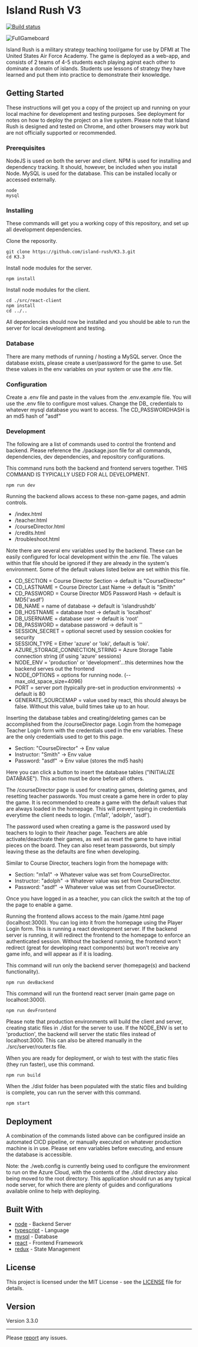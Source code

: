 # Island Rush V3

[![Build status](https://dev.azure.com/spenceradolph/IslandRushK3/_apis/build/status/IslandRushK3-CI)](https://dev.azure.com/spenceradolph/IslandRushK3/_build/latest?definitionId=7)

![FullGameboard](https://github.com/island-rush/Images/blob/master/K3/fullGameboard.PNG)

Island Rush is a military strategy teaching tool/game for use by DFMI at The United States Air Force Academy. The game is deployed as a web-app, and consists of 2 teams of 4-5 students each playing aginst each other to dominate a domain of islands. Students use lessons of strategy they have learned and put them into practice to demonstrate their knowledge.

## Getting Started

These instructions will get you a copy of the project up and running on your local machine for development and testing purposes. See deployment for notes on how to deploy the project on a live system. Please note that Island Rush is designed and tested on Chrome, and other browsers may work but are not officially supported or recommended.

### Prerequisites

NodeJS is used on both the server and client. NPM is used for installing and dependency tracking. It should, however, be included when you install Node. MySQL is used for the database. This can be installed locally or accessed externally.

```
node
mysql
```

### Installing

These commands will get you a working copy of this repository, and set up all development dependencies.

Clone the reposority.

```
git clone https://github.com/island-rush/K3.3.git
cd K3.3
```

Install node modules for the server.

```
npm install
```

Install node modules for the client.

```
cd ./src/react-client
npm install
cd ../..
```

All dependencies should now be installed and you should be able to run the server for local development and testing.

### Database

There are many methods of running / hosting a MySQL server. Once the database exists, please create a user/password for the game to use. Set these values in the env variables on your system or use the .env file.

### Configuration

Create a .env file and paste in the values from the .env.example file. You will use the .env file to configure most values.
Change the DB\_ credentials to whatever mysql database you want to access.
The CD_PASSWORDHASH is an md5 hash of "asdf"

### Development

The following are a list of commands used to control the frontend and backend. Please reference the ./package.json file for all commands, dependencies, dev dependencies, and repository configurations.

This command runs both the backend and frontend servers together.
THIS COMMAND IS TYPICALLY USED FOR ALL DEVELOPMENT.

```
npm run dev
```

Running the backend allows access to these non-game pages, and admin controls.

-   /index.html
-   /teacher.html
-   /courseDirector.html
-   /credits.html
-   /troubleshoot.html

Note there are several env variables used by the backend. These can be easily configured for local development within the .env file. The values within that file should be ignored if they are already in the system's environment. Some of the default values listed below are set within this file.

-   CD_SECTION = Course Director Section -> default is "CourseDirector"
-   CD_LASTNAME = Course Director Last Name -> default is "Smith"
-   CD_PASSWORD = Course Director MD5 Password Hash -> default is MD5('asdf')
-   DB_NAME = name of database -> default is 'islandrushdb'
-   DB_HOSTNAME = database host -> default is 'localhost'
-   DB_USERNAME = database user -> default is 'root'
-   DB_PASSWORD = database password -> default is ''
-   SESSION_SECRET = optional secret used by session cookies for security
-   SESSION_TYPE = Either 'azure' or 'loki', default is 'loki'.
-   AZURE_STORAGE_CONNECTION_STRING = Azure Storage Table connection string (if using 'azure' sessions)
-   NODE_ENV = 'production' or 'development'...this determines how the backend serves out the frontend
-   NODE_OPTIONS = options for running node. (--max_old_space_size=4096)
-   PORT = server port (typically pre-set in production environments) -> default is 80
-   GENERATE_SOURCEMAP = value used by react, this should always be false. Without this value, build times take up to an hour.

Inserting the database tables and creating/deleting games can be accomplished from the /courseDirector page. Login from the homepage
Teacher Login form with the credentials used in the env variables. These are the only credentials used to get to this page.

-   Section: "CourseDirector" -> Env value
-   Instructor: "Smith" -> Env value
-   Password: "asdf" -> Env value (stores the md5 hash)

Here you can click a button to insert the database tables ("INITIALIZE DATABASE"). This action must be done before all others.

The /courseDirector page is used for creating games, deleting games, and resetting teacher passwords. You must create a game here in order to play the game. It is recommended to create a game with the default values that are always loaded in the homepage. This will prevent typing in credentials everytime the client needs to login. ('m1a1', 'adolph', 'asdf').

The password used when creating a game is the password used by teachers to login to their /teacher page. Teachers are able activate/deactivate their games, as well as reset the game to have initial pieces on the board. They can also reset team passwords, but simply leaving these as the defaults are fine when developing.

Similar to Course Director, teachers login from the homepage with:

-   Section: "m1a1" -> Whatever value was set from CourseDirector.
-   Instructor: "adolph" -> Whatever value was set from CourseDirector.
-   Password: "asdf" -> Whatever value was set from CourseDirector.

Once you have logged in as a teacher, you can click the switch at the top of the page to enable a game.

Running the frontend allows access to the main /game.html page (localhost:3000). You can log into it from the homepage using the Player Login form. This is running a react development server. If the backend server is running, it will redirect the frontend to the homepage to enforce an authenticated session. Without the backend running, the frontend won't redirect (great for developing react components) but won't receive any game info, and will appear as if it is loading.

This command will run only the backend server (homepage(s) and backend functionality).

```
npm run devBackend
```

This command will run the frontend react server (main game page on localhost:3000).

```
npm run devFrontend
```

Please note that production environments will build the client and server, creating static files in ./dist for the server to use. If the NODE_ENV is set to 'production', the backend will server the static files instead of localhost:3000. This can also be altered manually in the ./src/server/router.ts file.

When you are ready for deployment, or wish to test with the static files (they run faster), use this command.

```
npm run build
```

When the ./dist folder has been populated with the static files and building is complete, you can run the server with this command.

```
npm start
```

## Deployment

A combination of the commands listed above can be configured inside an automated CICD pipeline, or manually executed on whatever production machine is in use. Please set env variables before executing, and ensure the database is accessible.

Note: the ./web.config is currently being used to configure the environment to run on the Azure Cloud, with the contents of the ./dist directory also being moved to the root directory. This application should run as any typical node server, for which there are plenty of guides and configurations available online to help with deploying.

## Built With

-   [node](https://nodejs.org/en/docs/) - Backend Server
-   [typescript](https://www.typescriptlang.org/) - Language
-   [mysql](https://dev.mysql.com/doc/) - Database
-   [react](https://reactjs.org/docs/getting-started.html) - Frontend Framework
-   [redux](https://redux.js.org/) - State Management

## License

This project is licensed under the MIT License - see the [LICENSE](LICENSE) file for details.

## Version

Version 3.3.0

---

Please [report](https://gitreports.com/issue/island-rush/K3) any issues.
